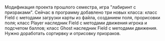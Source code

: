 Модификация проекта прошлого семестра, игра "лабиринт с призраками".
Сейчас в программу добавлено три новых класса: класс Field с методами загрузки карты из файла, созданием поля, прорисовки поля;
класс Player наследник Field с методами движения игрока и подсчетом баллов;
класс Ghost наследник Field с методами движения.
Нужно доработать сортирвку и отрисовку призраков.
